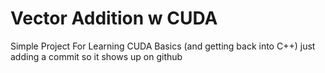 # Vector Addition w CUDA
Simple Project For Learning CUDA Basics (and getting back into C++)
just adding a commit so it shows up on github
